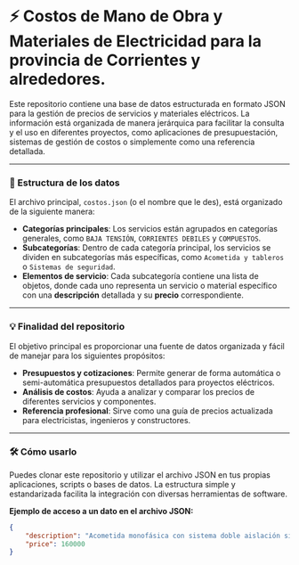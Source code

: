 # ⚡️ Costos de Mano de Obra y Materiales de Electricidad para la provincia de Corrientes y alrededores.

Este repositorio contiene una base de datos estructurada en formato JSON para la gestión de precios de servicios y materiales eléctricos. La información está organizada de manera jerárquica para facilitar la consulta y el uso en diferentes proyectos, como aplicaciones de presupuestación, sistemas de gestión de costos o simplemente como una referencia detallada.

---

### 📂 Estructura de los datos

El archivo principal, `costos.json` (o el nombre que le des), está organizado de la siguiente manera:

* **Categorías principales**: Los servicios están agrupados en categorías generales, como `BAJA TENSIÓN`, `CORRIENTES DEBILES` y `COMPUESTOS`.
* **Subcategorías**: Dentro de cada categoría principal, los servicios se dividen en subcategorías más específicas, como `Acometida y tableros` o `Sistemas de seguridad`.
* **Elementos de servicio**: Cada subcategoría contiene una lista de objetos, donde cada uno representa un servicio o material específico con una **descripción** detallada y su **precio** correspondiente.

---

### 💡 Finalidad del repositorio

El objetivo principal es proporcionar una fuente de datos organizada y fácil de manejar para los siguientes propósitos:

* **Presupuestos y cotizaciones**: Permite generar de forma automática o semi-automática presupuestos detallados para proyectos eléctricos.
* **Análisis de costos**: Ayuda a analizar y comparar los precios de diferentes servicios y componentes.
* **Referencia profesional**: Sirve como una guía de precios actualizada para electricistas, ingenieros y constructores.

---

### 🛠️ Cómo usarlo

Puedes clonar este repositorio y utilizar el archivo JSON en tus propias aplicaciones, scripts o bases de datos. La estructura simple y estandarizada facilita la integración con diversas herramientas de software.

**Ejemplo de acceso a un dato en el archivo JSON:**

```json
{
    "description": "Acometida monofásica con sistema doble aislación sin jabalina",
    "price": 160000
}
